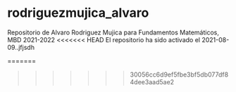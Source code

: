 # rodriguezmujica_alvaro
 Repositorio de Alvaro Rodriguez Mujica para Fundamentos Matemáticos, MBD 2021-2022
<<<<<<< HEAD
 El repositorio ha sido activado el 2021-08-09..jfjsdh 
 
=======
>>>>>>> 30056cc6d9ef5fbe3bf5db077df84dee3aad5ae2
